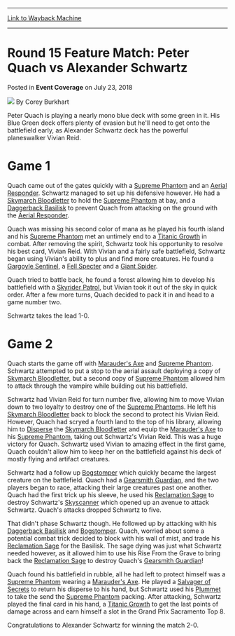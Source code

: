
---
[Link to Wayback Machine](https://web.archive.org/web/20211208231122/https://magic.wizards.com/en/events/coverage/gpsac18/r15-fm-quach-schwartz)

[_metadata_:author]:- "Corey Burkhart"
[_metadata_:description]:- "Peter Quach is playing a nearly mono blue deck with some green in it. His Blue Green deck offers plenty of evasion but he'll need to get onto the battlefield early, as Alexander Schwartz deck has the powerful planeswalker Vivian Reid. Game 1 Quach came out of the gates quickly with a [autocard]Supreme Phantom[/autocard] and an [autocard]Aerial Responder[/autocard]. Schwartz"
[_metadata_:generator]:- "Drupal 7 (http://drupal.org)"
[_metadata_:node]:- "1317801"
[_metadata_:publish_date]:- "2018-07-23"
[_metadata_:source]:- "div-main-content"
[_metadata_:title]:- "Round 15 Feature Match: Peter Quach vs Alexander Schwartz"
[_metadata_:wayback_capture_timestamp]:- "2021-12-08 23:11:22"
[_metadata_:wayback_raw_url]:- "https://web.archive.org/web/20211208231122id_/https://magic.wizards.com/en/events/coverage/gpsac18/r15-fm-quach-schwartz"
[_metadata_:wayback_url]:- "https://magic.wizards.com/en/events/coverage/gpsac18/r15-fm-quach-schwartz"
---


Round 15 Feature Match: Peter Quach vs Alexander Schwartz
=========================================================



 Posted in **Event Coverage**
 on July 23, 2018 






![](https://media.magic.wizards.com/styles/auth_small/public/images/person/Corey-Burkhart_50x50.jpg)
By Corey Burkhart











Peter Quach is playing a nearly mono blue deck with some green in it. His Blue Green deck offers plenty of evasion but he'll need to get onto the battlefield early, as Alexander Schwartz deck has the powerful planeswalker Vivian Reid.


Game 1
======


Quach came out of the gates quickly with a [Supreme Phantom](https://gatherer.wizards.com/Pages/Card/Details.aspx?name=Supreme+Phantom) and an [Aerial Responder](https://gatherer.wizards.com/Pages/Card/Details.aspx?name=Aerial+Responder). Schwartz managed to set up his defensive however. He had a [Skymarch Bloodletter](https://gatherer.wizards.com/Pages/Card/Details.aspx?name=Skymarch+Bloodletter) to hold the [Supreme Phantom](https://gatherer.wizards.com/Pages/Card/Details.aspx?name=Supreme+Phantom) at bay, and a [Daggerback Basilisk](https://gatherer.wizards.com/Pages/Card/Details.aspx?name=Daggerback+Basilisk) to prevent Quach from attacking on the ground with the [Aerial Responder](https://gatherer.wizards.com/Pages/Card/Details.aspx?name=Aerial+Responder).


Quach was missing his second color of mana as he played his fourth island and his [Supreme Phantom](https://gatherer.wizards.com/Pages/Card/Details.aspx?name=Supreme+Phantom) met an untimely end to a [Titanic Growth](https://gatherer.wizards.com/Pages/Card/Details.aspx?name=Titanic+Growth) in combat. After removing the spirit, Schwartz took his opportunity to resolve his best card, Vivian Reid. With Vivian and a fairly safe battlefield, Schwartz began using Vivian's ability to plus and find more creatures. He found a [Gargoyle Sentinel](https://gatherer.wizards.com/Pages/Card/Details.aspx?name=Gargoyle+Sentinel), a [Fell Specter](https://gatherer.wizards.com/Pages/Card/Details.aspx?name=Fell+Specter) and a [Giant Spider](https://gatherer.wizards.com/Pages/Card/Details.aspx?name=Giant+Spider).


Quach tried to battle back, he found a forest allowing him to develop his battlefield with a [Skyrider Patrol](https://gatherer.wizards.com/Pages/Card/Details.aspx?name=Skyrider+Patrol), but Vivian took it out of the sky in quick order. After a few more turns, Quach decided to pack it in and head to a game number two.


Schwartz takes the lead 1-0.


Game 2
======


Quach starts the game off with [Marauder's Axe](https://gatherer.wizards.com/Pages/Card/Details.aspx?name=Marauder%27s+Axe) and [Supreme Phantom](https://gatherer.wizards.com/Pages/Card/Details.aspx?name=Supreme+Phantom). Schwartz attempted to put a stop to the aerial assault deploying a copy of [Skymarch Bloodletter](https://gatherer.wizards.com/Pages/Card/Details.aspx?name=Skymarch+Bloodletter), but a second copy of [Supreme Phantom](https://gatherer.wizards.com/Pages/Card/Details.aspx?name=Supreme+Phantom) allowed him to attack through the vampire while building out his battlefield.


Schwartz had Vivian Reid for turn number five, allowing him to move Vivian down to two loyalty to destroy one of the [Supreme Phantom](https://gatherer.wizards.com/Pages/Card/Details.aspx?name=Supreme+Phantom)s. He left his [Skymarch Bloodletter](https://gatherer.wizards.com/Pages/Card/Details.aspx?name=Skymarch+Bloodletter) back to block the second to protect his Vivian Reid. However, Quach had scryed a fourth land to the top of his library, allowing him to [Disperse](https://gatherer.wizards.com/Pages/Card/Details.aspx?name=Disperse) the [Skymarch Bloodletter](https://gatherer.wizards.com/Pages/Card/Details.aspx?name=Skymarch+Bloodletter) and equip the [Marauder's Axe](https://gatherer.wizards.com/Pages/Card/Details.aspx?name=Marauder%27s+Axe) to his [Supreme Phantom](https://gatherer.wizards.com/Pages/Card/Details.aspx?name=Supreme+Phantom), taking out Schwartz's Vivian Reid. This was a huge victory for Quach. Schwartz used Vivian to amazing effect in the first game, Quach couldn't allow him to keep her on the battlefield against his deck of mostly flying and artifact creatures.


Schwartz had a follow up [Bogstomper](https://gatherer.wizards.com/Pages/Card/Details.aspx?name=Bogstomper) which quickly became the largest creature on the battlefield. Quach had a [Gearsmith Guardian](https://gatherer.wizards.com/Pages/Card/Details.aspx?name=Gearsmith+Guardian), and the two players began to race, attacking their large creatures past one another. Quach had the first trick up his sleeve, he used his [Reclamation Sage](https://gatherer.wizards.com/Pages/Card/Details.aspx?name=Reclamation+Sage) to destroy Schwartz's [Skyscanner](https://gatherer.wizards.com/Pages/Card/Details.aspx?name=Skyscanner) which opened up an avenue to attack Schwartz. Quach's attacks dropped Schwartz to five.


That didn't phase Schwartz though. He followed up by attacking with his [Daggerback Basilisk](https://gatherer.wizards.com/Pages/Card/Details.aspx?name=Daggerback+Basilisk) and [Bogstomper](https://gatherer.wizards.com/Pages/Card/Details.aspx?name=Bogstomper). Quach, worried about some a potential combat trick decided to block with his wall of mist, and trade his [Reclamation Sage](https://gatherer.wizards.com/Pages/Card/Details.aspx?name=Reclamation+Sage) for the Basilisk. The sage dying was just what Schwartz needed however, as it allowed him to use his Rise From the Grave to bring back the [Reclamation Sage](https://gatherer.wizards.com/Pages/Card/Details.aspx?name=Reclamation+Sage) to destroy Quach's [Gearsmith Guardian](https://gatherer.wizards.com/Pages/Card/Details.aspx?name=Gearsmith+Guardian)!


Quach found his battlefield in rubble, all he had left to protect himself was a [Supreme Phantom](https://gatherer.wizards.com/Pages/Card/Details.aspx?name=Supreme+Phantom) wearing a [Marauder's Axe](https://gatherer.wizards.com/Pages/Card/Details.aspx?name=Marauder%27s+Axe). He played a [Salvager of Secrets](https://gatherer.wizards.com/Pages/Card/Details.aspx?name=Salvager+of+Secrets) to return his disperse to his hand, but Schwartz used his [Plummet](https://gatherer.wizards.com/Pages/Card/Details.aspx?name=Plummet) to take the send the [Supreme Phantom](https://gatherer.wizards.com/Pages/Card/Details.aspx?name=Supreme+Phantom) packing. After attacking, Schwartz played the final card in his hand, a [Titanic Growth](https://gatherer.wizards.com/Pages/Card/Details.aspx?name=Titanic+Growth) to get the last points of damage across and earn himself a slot in the Grand Prix Sacramento Top 8.


Congratulations to Alexander Schwartz for winning the match 2-0.







